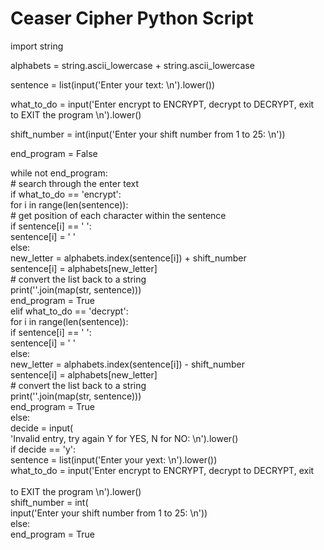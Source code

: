 <h1>Ceaser Cipher Python Script</h1>

import string
<br />

alphabets = string.ascii_lowercase + string.ascii_lowercase
<br />

sentence = list(input('Enter your text: \n').lower())
<br />

what_to_do = input('Enter encrypt to ENCRYPT, decrypt to DECRYPT, exit \
    to EXIT the program \n').lower()
<br />

shift_number = int(input('Enter your shift number from 1 to 25: \n'))
<br />

end_program = False
<br />

while not end_program:
<br />
    # search through the enter text
<br />
    if what_to_do == 'encrypt':
<br />
        for i in range(len(sentence)):
<br />
            # get position of each character within the sentence
<br />
            if sentence[i] == ' ':
<br />
                sentence[i] = ' '
<br />
            else:
<br />
                new_letter = alphabets.index(sentence[i]) + shift_number
<br />
                sentence[i] = alphabets[new_letter]
<br />
        # convert the list back to a string
<br />
        print(''.join(map(str, sentence)))
<br />
        end_program = True
<br />
    elif what_to_do == 'decrypt':
<br />
        for i in range(len(sentence)):
<br />
            if sentence[i] == ' ':
<br />
                sentence[i] = ' '
<br />
            else:
<br />
                new_letter = alphabets.index(sentence[i]) - shift_number
<br />
                sentence[i] = alphabets[new_letter]
<br />
        # convert the list back to a string
<br />
        print(''.join(map(str, sentence)))
<br />
        end_program = True
<br />
    else:
<br />
        decide = input(
<br />
            'Invalid entry, try again Y for YES, N for NO: \n').lower()
<br />
        if decide == 'y':
<br />
            sentence = list(input('Enter your yext: \n').lower())
<br />
            what_to_do = input('Enter encrypt to ENCRYPT, decrypt to DECRYPT, exit \
<br />
                to EXIT the program \n').lower()
<br />
            shift_number = int(
<br />
                input('Enter your shift number from 1 to 25: \n'))
<br />
        else:
<br />
            end_program = True
<br />
